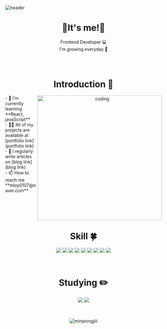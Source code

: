 <!-- Header -->
![header](https://capsule-render.vercel.app/api?type=slice&color=auto&height=200&section=header&text=Hello&desc=I'm%20MinJeong&fontSize=60&rotate=14&fontAlignY=25&fontAlign=75&descAlignY=43&descAlign=80&&animation=twinkling)

<!-- Main -->
<div align="center">
<h1>👏It's me!👏</h1>
<p>
  Frontend Developer 💻 <br/>
  I'm growing everyday 🌱
</p>

<br/>
<br/>

<h1>Introduction 🙌</h1>
<img align="right" alt="coding" width="400" src="https://media.tenor.com/LSDeBe2JAfoAAAAC/cat-coding.gif">
<p align="left">
  - 🌱 I’m currently learning **React, javaScript**<br/>
  - 👨‍💻 All of my projects are available at [portfolio link](portfolio link)<br/>
  - 📝 I regularly write articles on [blog link](blog link)<br/>
  - 📫 How to reach me **mloy0107@naver.com**<br/>
</p>

<br/><br/>
<br/><br/>

<h1>Skill 🍀</h1>
<img src="https://img.shields.io/badge/HTML5-E34F26?style=flat&logo=html5&logoColor=white"/>
<img src="https://img.shields.io/badge/CSS3-1572B6?style=flat&logo=css3&logoColor=white"/>
<img src="https://img.shields.io/badge/JavaScript-F7DF1E?style=flat&logo=JavaScript&logoColor=white"/>
<img src="https://img.shields.io/badge/jQuery-0769AD?style=flat&logo=jQuery&logoColor=white"/>
<img src="https://img.shields.io/badge/React-61DAFB?style=flat&logo=React&logoColor=white"/>
<img src="https://img.shields.io/badge/Node.js-339933?style=flat&logo=nodedotjs&logoColor=white"/>
<img src="https://img.shields.io/badge/Sass-CC6699?style=flat&logo=Sass&logoColor=white"/>
<img src="https://img.shields.io/badge/Figma-F24E1E?style=flat&logo=figma&logoColor=white"/>
<img src="https://img.shields.io/badge/Adobe XD-1572B6?style=flat&logo=adobexd&logoColor=white"/>

<br/>
<br/>
<br/>

<h1>Studying ✏️</h1>
<img src="https://img.shields.io/badge/React-61DAFB?style=flat&logo=React&logoColor=white"/>
<img src="https://img.shields.io/badge/Redux-764ABC?style=flat&logo=Redux&logoColor=white"/>

<br/>
<br/>
<br/>
</div>

<!-- Footer -->
<p align="center">
  <img src="https://github-readme-stats.vercel.app/api/top-langs?username=minjeongjiii&show_icons=true&locale=en&layout=compact" alt="minjeongjiii" />
</p>
